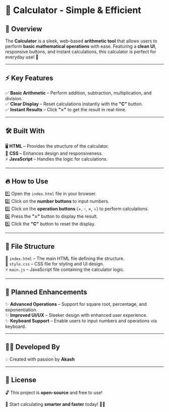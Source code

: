 # 🧮 Calculator - Simple & Efficient  

## 🌟 Overview  
The **Calculator** is a sleek, web-based **arithmetic tool** that allows users to perform **basic mathematical operations** with ease. Featuring a **clean UI**, responsive buttons, and instant calculations, this calculator is perfect for everyday use! 🚀  

---

## ⚡ Key Features  
✅ **Basic Arithmetic** – Perform addition, subtraction, multiplication, and division.  
✅ **Clear Display** – Reset calculations instantly with the **"C"** button.  
✅ **Instant Results** – Click **"="** to get the result in real-time.  

---

## 🛠 Built With  
🖥️ **HTML** – Provides the structure of the calculator.  
🎨 **CSS** – Enhances design and responsiveness.  
⚡ **JavaScript** – Handles the logic for calculations.  

---

## 🔥 How to Use  
1️⃣ Open the `index.html` file in your browser.  
2️⃣ Click on the **number buttons** to input numbers.  
3️⃣ Click on the **operation buttons** (+, -, ×, ÷) to perform calculations.  
4️⃣ Press the **"="** button to display the result.  
5️⃣ Click the **"C"** button to reset the display.  

---

## 📁 File Structure  
📌 `index.html` – The main HTML file defining the structure.  
🎨 `style.css` – CSS file for styling and UI design.  
⚡ `main.js` – JavaScript file containing the calculator logic.  

---

## 🚀 Planned Enhancements  
✨ **Advanced Operations** – Support for square root, percentage, and exponentiation.  
✨ **Improved UI/UX** – Sleeker design with enhanced user experience.  
✨ **Keyboard Support** – Enable users to input numbers and operations via keyboard.  

---

## 👨‍💻 Developed By  
💡 Created with passion by **Akash**  

---

## 📜 License  
🔓 This project is **open-source** and free to use!  

🚀 Start calculating **smarter and faster** today! 🔢🔥  
